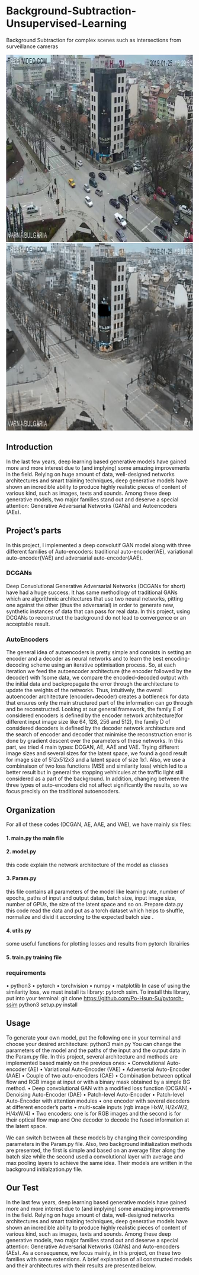 # Background-Subtraction-Unsupervised-Learning
Background Subtraction for complex scenes such as intersections from surveillance cameras

![](images/0_in.jpg)
![](images/15000_bg.jpg)

## Introduction
In the last few years, deep learning based generative models have gained more and more interest due to (and implying) some amazing improvements in the field. Relying on huge amount of data, well-designed networks architectures and smart training techniques, deep generative models have shown an incredible ability to produce highly realistic pieces of content of various kind, such as images, texts and sounds. Among these deep generative models, two major families stand out and deserve a special attention: Generative Adversarial Networks (GANs) and Autoencoders (AEs).

## Project’s parts
In this project, I implemented a deep convolutif GAN model along with three different families of Auto-encoders: traditional auto-encoder(AE), variational auto-encoder(VAE) and adversarial auto-encoder(AAE).

### DCGANs
Deep Convolutional Generative Adversarial Networks (DCGANs for short) have had a huge success. It has same methodlogy of traditional GANs which are algorithmic architectures that use two neural networks, pitting one against the other (thus the adversarial) in order to generate new, synthetic instances of data that can pass for real data. In this project, using DCGANs to reconstruct the background do not lead to convergence or an acceptable result.

### AutoEncoders
The general idea of autoencoders is pretty simple and consists in setting an encoder and a decoder as neural networks and to learn the best encoding- decoding scheme using an iterative optimisation process. So, at each iteration we feed the autoencoder architecture (the encoder followed by the decoder) with
1some data, we compare the encoded-decoded output with the initial data and backpropagate the error through the architecture to update the weights of the
networks. Thus, intuitively, the overall autoencoder architecture (encoder+decoder) creates a bottleneck for data that ensures only the main structured part
of the information can go through and be reconstructed. Looking at our general framework, the family E of considered encoders is defined by the encoder network architecture(for different input image size like 64, 128, 256 and 512), the family D of considered decoders is defined by the decoder network architecture
and the search of encoder and decoder that minimise the reconstruction error is done by gradient descent over the parameters of these networks.
In this part, we tried 4 main types: DCGAN, AE, AAE and VAE. Trying different image sizes and several sizes for the latent space, we found a good result for image size of 512x512x3 and a latent space of size 1x1. Also, we use a combinaison of two loss functions (MSE and similarity loss) which led to a better result but in general the stopping vehhicules at the traffic light still considered as a part of the background. In addition, changing between the three types of auto-encoders did not affect significantly the results, so we focus precisly on the traditional autoencoders.

## Organization
For all of these codes (DCGAN, AE, AAE, and VAE), we have mainly six files:
#### 1. main.py the main file
#### 2. model.py 
this code explain the network architecture of the model as classes
#### 3. Param.py 
this file contains all parameters of the model like learning rate, number of epochs, paths of input and output datas, batch size, input image size, number of GPUs, the size of the latent space and so on. Prepare data.py this code read the data and put as a torch dataset which helps to shuffle, normalize and divid it according to the expected batch size .
#### 4. utils.py 
some useful functions for plotting losses and results from pytorch librairies
#### 5. train.py training file

### requirements
• python3
• pytorch
• torchvision
• numpy
• matplotlib
In case of using the similarity loss, we must install its library: pytorch ssim. To install this library, put into your terminal:
git clone https://github.com/Po-Hsun-Su/pytorch-ssim
python3 setup.py install

## Usage
To generate your own model, put the following one in your terminal and choose your desired architecture: python3 main.py
You can change the parameters of the model and the paths of the input and the output data in the Param.py file.
In this project, several architecture and methods are implemented based mainly on the previous ones:
• Convolutional Auto-encoder (AE)
• Variational Auto-Encoder (VAE)
• Adverserial Auto-Encoder (AAE)
• Couple of two auto-encoders (CAE)
• Combination between optical flow and RGB image at input or with a binary mask obtained by a simple BG method.
• Deep convolutional GAN with a modified loss function (DCGAN)
• Denoising Auto-Encoder (DAE)
• Patch-level Auto-Encoder
• Patch-level Auto-Encoder with attention modules
• one encoder with several decoders at different encoder’s parts
• multi-scale inputs (rgb image HxW, H/2xW/2, H/4xW/4)
• Two encoders: one is for RGB images and the second is for their optical flow map and One decoder to decode the fused information at the latent space.

We can switch between all these models by changing their corresponding parameters in the Param.py file.
Also, two background initialization methods are presented, the first is simple and based on an average filter along the batch size while the second used a convolutional layer with average and max pooling layers to achieve the same idea. Their models are written in the background initialzation.py file.

## Our Test
In the last few years, deep learning based generative models have gained more and more interest due to (and implying) some amazing improvements in the field. Relying on huge amount of data, well-designed networks architectures and smart training techniques, deep generative models have shown an incredible ability to produce highly realistic pieces of content of various kind, such as images, texts and sounds. Among these deep generative models, two major families stand out and deserve a special attention: Generative Adversarial Networks (GANs) and Auto-encoders (AEs). As a consequence, we focus mainly, in this project, on these two families with some extensions. A brief explanation of all constructed models and their architectures with their results are presented below.

